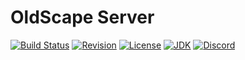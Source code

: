 # OldScape Server
[![Build Status](https://github.com/guthix/oldscape-server/workflows/Build/badge.svg)](https://github.com/guthix/Oldscape-Server/actions?workflow=Build)
[![Revision](https://img.shields.io/badge/revision-189-blueviolet)](https://oldschool.runescape.wiki/w/Update:Chambers_of_Xeric_Improvements)
[![License](https://img.shields.io/github/license/guthix/OldScape-Server)](https://github.com/guthix/OldScape-Server/blob/master/LICENSE)
[![JDK](https://img.shields.io/badge/JDK-11%2B-blue)](https://openjdk.java.net/projects/jdk/11/)
[![Discord](https://img.shields.io/discord/538667877180637184?color=%237289da&logo=discord)](https://discord.gg/AFyGxNp)

